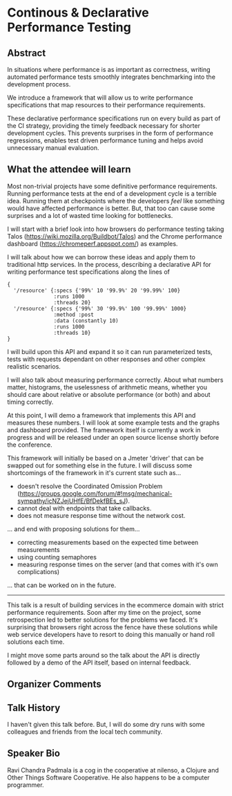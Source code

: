 # Continous & Declarative Performance Testing

## Abstract

In situations where performance is as important as correctness, 
writing automated performance tests smoothly integrates benchmarking
into the development process.

We introduce a framework that will allow us to write performance specifications
that map resources to their performance requirements.

These declarative performance specifications run on every build as part of the
CI strategy, providing the timely feedback necessary for shorter development
cycles. This prevents surprises in the form of performance regressions, enables
test driven performance tuning and helps avoid unnecessary manual evaluation.

## What the attendee will learn

Most non-trivial projects have some definitive performance requirements.
Running performance tests at the end of a development cycle is a terrible idea.
Running them at checkpoints where the developers *feel* like something would
have affected performance is better. But, that too can cause some surprises and
a lot of wasted time looking for bottlenecks.

I will start with a brief look into how browsers do performance testing taking
Talos (https://wiki.mozilla.org/Buildbot/Talos) and the Chrome performance
dashboard (https://chromeperf.appspot.com/) as examples.

I will talk about how we can borrow these ideas and apply them to traditional
http services. In the process, describing a declarative API for writing
performance test specifications along the lines of

```
{
  '/resource' {:specs {'99%' 10 '99.9%' 20 '99.99%' 100}
               :runs 1000
               :threads 20}
  '/resource' {:specs {'99%' 30 '99.9%' 100 '99.99%' 1000}
               :method :post
               :data (constantly 10)
               :runs 1000
               :threads 10}
}
```

I will build upon this API and expand it so it can run parameterized tests,
tests with requests dependant on other responses and other complex
realistic scenarios.

I will also talk about measuring performance correctly. About what numbers
matter, histograms, the uselessness of arithmetic means, whether you
should care about relative or absolute performance (or both) and about timing
correctly.

At this point, I will demo a framework that implements this API and measures
these numbers. I will look at some example tests and the graphs and dashboard
provided.  The framework itself is currently a work in progress and will be
released under an open source license shortly before the conference.

This framework will initially be based on a Jmeter 'driver' that can
be swapped out for something else in the future. I will discuss some
shortcomings of the framework in it's current state such as...

- doesn't resolve the Coordinated Omission Problem
  (https://groups.google.com/forum/#!msg/mechanical-sympathy/icNZJejUHfE/BfDekfBEs_sJ).
- cannot deal with endpoints that take callbacks.
- does not measure response time without the network cost.

... and end with proposing solutions for them...

- correcting measurements based on the expected time between measurements
- using counting semaphores
- measuring response times on the server (and that comes with it's own complications)

... that can be worked on in the future.

----

This talk is a result of building services in the ecommerce domain with strict
performance requirements. Soon after my time on the project, some retrospection
led to better solutions for the problems we faced. It's surprising that
browsers right across the fence have these solutions while web service
developers have to resort to doing this manually or hand roll solutions each
time.
 
I might move some parts around so the talk about the API is directly followed
by a demo of the API itself, based on internal feedback.

## Organizer Comments

## Talk History

I haven't given this talk before. But, I will do some dry runs with some
colleagues and friends from the local tech community.

## Speaker Bio

Ravi Chandra Padmala is a cog in the cooperative at nilenso, a Clojure and
Other Things Software Cooperative. He also happens to be a computer programmer.
